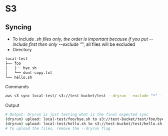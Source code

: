 # S3

## Syncing
- To include *.sh files only, the order is important because if you put --include first then only --exclude "*", all files will be excluded
- Directory
```sh
local-test
├── foo
│   ├── bye.sh
│   └── dont-copy.txt
└── hello.sh
```
Commands
```sh
aws s3 sync local-test/ s3://test-bucket/test --dryrun --exclude "*" --include "*.sh"
```
Output
```sh
# Output: Dryrun is just testing what is the final expected sync
(dryrun) upload: local-test/foo/bye.sh to s3://test-bucket/test/foo/bye.sh
(dryrun) upload: local-test/hello.sh to s3://test-bucket/test/hello.sh
# To upload the files, remove the --dryrun flag
```
